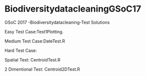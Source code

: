 # BiodiversitydatacleaningGSoC17
GSoC 2017 -Biodiversitydatacleaning-Test Solutions

Easy Test Case:Test1Plotting.

Medium Test Case:DateTest.R

Hard Test Case:

Spatial Test: CentroidTest.R

2 Dimentional Test: Centroid2DTest.R
